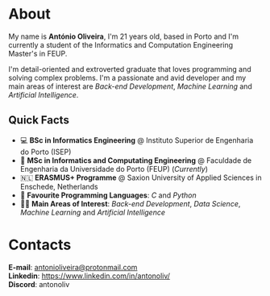 # About

My name is **António Oliveira**, I'm 21 years old, based in Porto and I'm currently a student of the Informatics and Computation Engineering Master's in FEUP.  

I'm detail-oriented and extroverted graduate that loves programming and solving complex problems. I'm a passionate and avid developer and my main areas of interest are *Back-end Development*, *Machine Learning* and *Artificial Intelligence*.

## Quick Facts

* 💻 **BSc in Informatics Engineering** @ Instituto Superior de Engenharia do Porto (ISEP)
* 📖 **MSc in Informatics and Computating Engineering** @ Faculdade de Engenharia da Universidade do Porto (FEUP) (*Currently*)
* 🇳🇱 **ERASMUS+ Programme** @ Saxion University of Applied Sciences in Enschede, Netherlands 
* 🐍 **Favourite Programming Languages**: *C* and *Python*
* 🧑‍💻 **Main Areas of Interest**: *Back-end Development*, *Data Science*, *Machine Learning* and *Artificial Intelligence*

# Contacts

**E-mail**: antonioliveira@protonmail.com  
**Linkedin**: https://www.linkedin.com/in/antonoliv/  
**Discord**: antonoliv
